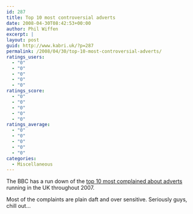 ```yaml
---
id: 287
title: Top 10 most controversial adverts
date: 2008-04-30T08:42:53+00:00
author: Phil Wiffen
excerpt: |
layout: post
guid: http://www.kabri.uk/?p=287
permalink: /2008/04/30/top-10-most-controversial-adverts/
ratings_users:
  - "0"
  - "0"
  - "0"
  - "0"
  - "0"
ratings_score:
  - "0"
  - "0"
  - "0"
  - "0"
  - "0"
ratings_average:
  - "0"
  - "0"
  - "0"
  - "0"
  - "0"
categories:
  - Miscellaneous
---
```

The BBC has a run down of the [top 10 most complained about adverts](http://news.bbc.co.uk/1/hi/magazine/7373667.stm) running in the UK throughout 2007.

Most of the complaints are plain daft and over sensitive. Seriously guys, chill out&#8230;